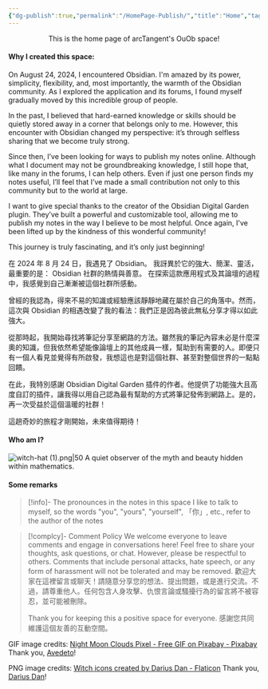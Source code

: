 ```yaml
---
{"dg-publish":true,"permalink":"/HomePage-Publish/","title":"Home","tags":["gardenEntry"],"noteIcon":"2","created":"2024-09-04T17:53:28.773+08:00","updated":"2024-09-21T07:26:02.941+08:00"}
---
```


<center>This is the home page of arcTangent's OuOb space!</center>

#### Why I created this space:

On August 24, 2024, I encountered Obsidian. I'm amazed by its power, simplicity, flexibility, and, most importantly, the warmth of the Obsidian community. As I explored the application and its forums, I found myself gradually moved by this incredible group of people.

In the past, I believed that hard-earned knowledge or skills should be quietly stored away in a corner that belongs only to me. However, this encounter with Obsidian changed my perspective: it’s through selfless sharing that we become truly strong.

Since then, I’ve been looking for ways to publish my notes online. Although what I document may not be groundbreaking knowledge, I still hope that, like many in the forums, I can help others. Even if just one person finds my notes useful, I’ll feel that I’ve made a small contribution not only to this community but to the world at large.

I want to give special thanks to the creator of the Obsidian Digital Garden plugin. They’ve built a powerful and customizable tool, allowing me to publish my notes in the way I believe to be most helpful. Once again, I've been lifted up by the kindness of this wonderful community!

This journey is truly fascinating, and it’s only just beginning!

在 2024 年 8 月 24 日，我遇見了 Obsidian。 我訝異於它的強大、簡潔、靈活，最重要的是： Obsidian 社群的熱情與善意。 在探索這款應用程式及其論壇的過程中，我感覺到自己漸漸被這個社群所感動。

曾經的我認為，得來不易的知識或經驗應該靜靜地藏在屬於自己的角落中。然而，這次與 Obsidian 的相遇改變了我的看法：我們正是因為彼此無私分享才得以如此強大。

從那時起，我開始尋找將筆記分享至網路的方法。雖然我的筆記內容未必是什麼深奧的知識，但我依然希望能像論壇上的其他成員一樣，幫助到有需要的人。即便只有一個人看見並覺得有所啟發，我想這也是對這個社群、甚至對整個世界的一點點回饋。

在此，我特別感謝 Obsidian Digital Garden 插件的作者。他提供了功能強大且高度自訂的插件，讓我得以用自己認為最有幫助的方式將筆記發佈到網路上。是的，再一次受益於這個溫暖的社群！

這趟奇妙的旅程才剛開始，未來值得期待！

#### Who am I?
![witch-hat (1).png|50](/img/user/witch-hat%20(1).png)
A quiet observer of the myth and beauty hidden within mathematics.

#### Some remarks

> [!info]- The pronounces in the notes in this space
> I like to talk to myself, so the words "you", "yours", "yourself", 「你」, etc., refer to the author of the notes

> [!complcy]- Comment Policy
> We welcome everyone to leave comments and engage in conversations here! Feel free to share your thoughts, ask questions, or chat. However, please be respectful to others. Comments that include personal attacks, hate speech, or any form of harassment will not be tolerated and may be removed.
> 歡迎大家在這裡留言或聊天！請隨意分享您的想法、提出問題，或是進行交流。不過，請尊重他人。任何包含人身攻擊、仇恨言論或騷擾行為的留言將不被容忍，並可能被刪除。
> 
> Thank you for keeping this a positive space for everyone.
> 感謝您共同維護這個友善的互動空間。


GIF image credits:
[Night Moon Clouds Pixel - Free GIF on Pixabay - Pixabay](https://pixabay.com/gifs/night-moon-clouds-pixel-art-pixel-12128/)
Thank you, [Avedeto](https://pixabay.com/users/avedeto-12355281/)!

PNG image credits:
<a href="https://www.flaticon.com/free-icons/witch" title="witch icons">Witch icons created by Darius Dan - Flaticon</a>
Thank you, [Darius Dan](https://www.flaticon.com/authors/darius-dan)!